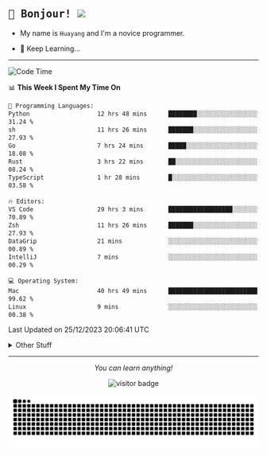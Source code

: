 <h2>
    <samp>🎉 Bonjour!  <img src="https://media.giphy.com/media/mGcNjsfWAjY5AEZNw6/giphy.gif" width="50"></samp>
</h2>

* My name is `Huayang` and I'm a novice programmer.


* 🧐 Keep Learning...

<hr>

<!--START_SECTION:waka-->
![Code Time](http://img.shields.io/badge/Code%20Time-1%2C906%20hrs%2023%20mins-blue)

📊 **This Week I Spent My Time On** 

```text
💬 Programming Languages: 
Python                   12 hrs 48 mins      ████████░░░░░░░░░░░░░░░░░   31.24 % 
sh                       11 hrs 26 mins      ███████░░░░░░░░░░░░░░░░░░   27.93 % 
Go                       7 hrs 24 mins       █████░░░░░░░░░░░░░░░░░░░░   18.08 % 
Rust                     3 hrs 22 mins       ██░░░░░░░░░░░░░░░░░░░░░░░   08.24 % 
TypeScript               1 hr 28 mins        █░░░░░░░░░░░░░░░░░░░░░░░░   03.58 % 

🔥 Editors: 
VS Code                  29 hrs 3 mins       ██████████████████░░░░░░░   70.89 % 
Zsh                      11 hrs 26 mins      ███████░░░░░░░░░░░░░░░░░░   27.93 % 
DataGrip                 21 mins             ░░░░░░░░░░░░░░░░░░░░░░░░░   00.89 % 
IntelliJ                 7 mins              ░░░░░░░░░░░░░░░░░░░░░░░░░   00.29 % 

💻 Operating System: 
Mac                      40 hrs 49 mins      █████████████████████████   99.62 % 
Linux                    9 mins              ░░░░░░░░░░░░░░░░░░░░░░░░░   00.38 % 
```


 Last Updated on 25/12/2023 20:06:41 UTC
<!--END_SECTION:waka-->

<details>
    <summary>Other Stuff</summary>

* 🛠️ Skills
<!-- 
<p align="center">
  <a href="https://skillicons.dev">
    <img src="https://skillicons.dev/icons?i=c,python,cpp,go,react,js,ts,rust,java,haskell,ruby,kotlin,scala,kubernetes,docker,grafana,jenkins,nginx,nestjs,nextjs,rabbitmq,postgres,kafka,redis,graphql,mysql,linux,md,git,vim,vscode,visualstudio,stackoverflow" />
  </a>
</p>
-->    
<p align="center">
    <img src="https://api.githubtrends.io/user/svg/XmchxUp/langs?time_range=one_year&include_private=True" />
    <img src="https://api.githubtrends.io/user/svg/XmchxUp/repos?time_range=one_year&include_private=True" />
</p>

* 🏆 Some GitHub statistical reports:

<p align="center">
    <img src="/github-metrics.svg" alt="github metrics" style='visibility:visible' />    
</p>

<p align="center">  
    <img height="180em" src="https://github-readme-stats.vercel.app/api?username=xmchxup&hide_border=true&show_icons=true&include_all_commits=true&bg_color=0,EC6C6C,FFD479,FFFC79,73FA79&theme=graywhite&locale=en" />
    <img height="180em" src="https://github-readme-stats.vercel.app/api/top-langs/?username=xmchxup&hide=css,scss,html&langs_count=8&hide_border=true&layout=compact&bg_color=0,73FA79,73FDFF,D783FF&theme=graywhite&locale=en" />
</p>


<img width="100%" src="https://github-profile-trophy.vercel.app/?username=xmchxup&column=7" />

</details>


<hr>


<p align="center">
    <i>You can learn anything!</i>
    <p align="center">
        <img src="https://visitor-badge.laobi.icu/badge?page_id=xmchxup" alt="visitor badge"/>       
    </p>
</p>

<picture>
  <source media="(prefers-color-scheme: dark)" srcset="https://raw.githubusercontent.com/XmchxUp/XmchxUp/output/github-snake-dark.svg" />
  <source media="(prefers-color-scheme: light)" srcset="https://raw.githubusercontent.com/XmchxUp/XmchxUp/output/github-snake.svg" />
  <img alt="github-snake" src="https://raw.githubusercontent.com/XmchxUp/XmchxUp/output/github-snake.svg" />
</picture>


